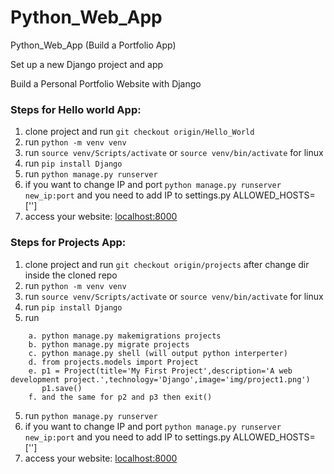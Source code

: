 # Python_Web_App
Python_Web_App  (Build a Portfolio App)

Set up a new Django project and app

Build a Personal Portfolio Website with Django


### Steps for Hello world App:

1. clone project and run `git checkout origin/Hello_World`
2. run `python -m venv venv`
3. run `source venv/Scripts/activate` or `source venv/bin/activate` for linux
4. run `pip install Django`
5. run `python manage.py runserver`
6. if you want to change IP and port  `python manage.py runserver new_ip:port` and you need to add IP to settings.py ALLOWED_HOSTS=['']
7. access your website: [localhost:8000](http://localhost:8000/)


### Steps for Projects App:
1. clone project and run `git checkout origin/projects` after change dir inside the cloned repo
2. run `python -m venv venv`
3. run `source venv/Scripts/activate` or `source venv/bin/activate` for linux
4. run `pip install Django`
5. run 
```
    a. python manage.py makemigrations projects
    b. python manage.py migrate projects
    c. python manage.py shell (will output python interperter)
    d. from projects.models import Project
    e. p1 = Project(title='My First Project',description='A web development project.',technology='Django',image='img/project1.png')
       p1.save()
    f. and the same for p2 and p3 then exit()       
```

5. run `python manage.py runserver`
6. if you want to change IP and port  `python manage.py runserver new_ip:port` and you need to add IP to settings.py ALLOWED_HOSTS=['']
7. access your website: [localhost:8000](http://localhost:8000/)
